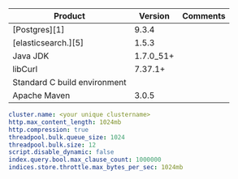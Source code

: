 Product | Version | Comments
--- | --- | --- |
[Postgres][1] | 9.3.4 |
[elasticsearch.][5]| 1.5.3
Java JDK | 1.7.0_51+ | |
libCurl | 7.37.1+ | |
Standard C build environment | |
Apache Maven | 3.0.5 ||

```yaml
cluster.name: <your unique clustername>
http.max_content_length: 1024mb
http.compression: true
threadpool.bulk.queue_size: 1024
threadpool.bulk.size: 12
script.disable_dynamic: false
index.query.bool.max_clause_count: 1000000
indices.store.throttle.max_bytes_per_sec: 1024mb
```
